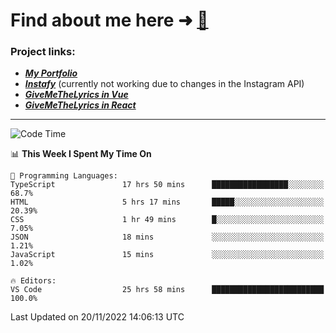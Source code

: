 # Find about me here ➜ [🧑](https://pauabella.dev)

### Project links:
- ***[My Portfolio](https://pauabella.dev)***
- ***[Instafy](https://instafy.me)*** (currently not working due to changes in the Instagram API)
- ***[GiveMeTheLyrics in Vue](https://lyrics.pauabella.dev)***
- ***[GiveMeTheLyrics in React](https://pauabella.dev/GiveMeTheLyrics)***

---
<!--START_SECTION:waka-->
![Code Time](http://img.shields.io/badge/Code%20Time-1%2C658%20hrs%2033%20mins-blue)

📊 **This Week I Spent My Time On** 

```text
💬 Programming Languages: 
TypeScript               17 hrs 50 mins      █████████████████░░░░░░░░   68.7% 
HTML                     5 hrs 17 mins       █████░░░░░░░░░░░░░░░░░░░░   20.39% 
CSS                      1 hr 49 mins        █░░░░░░░░░░░░░░░░░░░░░░░░   7.05% 
JSON                     18 mins             ░░░░░░░░░░░░░░░░░░░░░░░░░   1.21% 
JavaScript               15 mins             ░░░░░░░░░░░░░░░░░░░░░░░░░   1.02%

🔥 Editors: 
VS Code                  25 hrs 58 mins      █████████████████████████   100.0%

```


 Last Updated on 20/11/2022 14:06:13 UTC
<!--END_SECTION:waka-->
